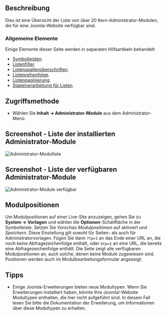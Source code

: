 <!-- Filename: Help4.x:Extensions_Modules_Administrator / Display title: Module (Administrator) -->

## Beschreibung

Dies ist eine Übersicht der Liste von über 20 Kern-Administrator-Modulen, die für eine Joomla-Website verfügbar sind.

### Allgemeine Elemente

Einige Elemente dieser Seite werden in separaten Hilfsartikeln behandelt:

* [Symbolleisten](jdocmanual?article=help/common-elements/toolbars).
* [Listenfilter](jdocmanual?article=help/common-elements/list-filters).
* [Listenspaltenüberschriften](jdocmanual?article=help/common-elements/list-column-headers).
* [Listenreihenfolge](jdocmanual?article=help/common-elements/list-ordering).
* [Listenpaginierung](jdocmanual?article=help/common-elements/list-pagination).
* [Stapelverarbeitung für Listen](jdocmanual?article=help/common-elements/list-batch-process).

## Zugriffsmethode

- Wählen Sie **Inhalt → Administrator-Module** aus dem Administrator-Menü.

## Screenshot - Liste der installierten Administrator-Module

![Administrator-Modulliste](../../../de/images/modules-admin/modules-administrator-list.png)

## Screenshot - Liste der verfügbaren Administrator-Module

![Administrator-Module verfügbar](../../../de/images/modules-admin/modules-administrator-available.png)

## Modulpositionen

Um Modulpositionen auf einer Live-Site anzuzeigen, gehen Sie zu **System → Vorlagen** und wählen die **Optionen**-Schaltfläche in der Symbolleiste. Setzen Sie *Vorschau Modulpositionen* auf aktiviert und *Speichern*. Diese Einstellung gilt sowohl für Seiten- als auch für Administratorvorlagen. Fügen Sie dann `?tp=1` an das Ende einer URL an, die noch keine Abfragezeichenfolge enthält, oder `&tp=1` an eine URL, die bereits eine Abfragezeichenfolge enthält. Die Seite zeigt alle verfügbaren Modulpositionen an, auch solche, denen keine Module zugewiesen sind. Positionen werden auch im Modulbearbeitungsformular angezeigt.

## Tipps

- Einige Joomla-Erweiterungen bieten neue Modultypen. Wenn Sie Erweiterungen installiert haben, könnte Ihre Joomla!-Website Modultypen enthalten, die hier nicht aufgeführt sind. In diesem Fall lesen Sie bitte die Dokumentation der Erweiterung, um Informationen über diese Modultypen zu erhalten.
